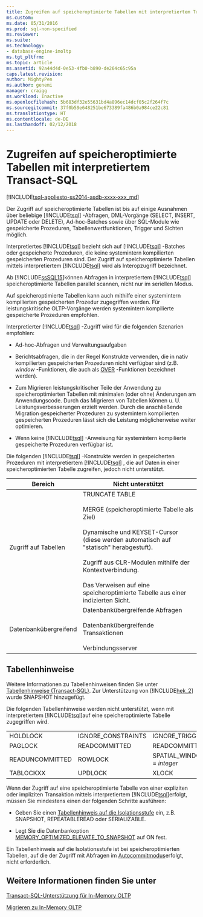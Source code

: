 ```yaml
---
title: Zugreifen auf speicheroptimierte Tabellen mit interpretiertem Transact-SQL | Microsoft-Dokumentation
ms.custom: 
ms.date: 05/31/2016
ms.prod: sql-non-specified
ms.reviewer: 
ms.suite: 
ms.technology:
- database-engine-imoltp
ms.tgt_pltfrm: 
ms.topic: article
ms.assetid: 92a44d4d-0e53-4fb0-b890-de264c65c95a
caps.latest.revision: 
author: MightyPen
ms.author: genemi
manager: craigg
ms.workload: Inactive
ms.openlocfilehash: 5b683df32e55631bd4a896ec14dcf05c2f264f7c
ms.sourcegitcommit: 37f0b59e648251be673389fa486b0a984ce22c81
ms.translationtype: HT
ms.contentlocale: de-DE
ms.lasthandoff: 02/12/2018
---
```

# <a name="accessing-memory-optimized-tables-using-interpreted-transact-sql"></a>Zugreifen auf speicheroptimierte Tabellen mit interpretiertem Transact-SQL
[!INCLUDE[tsql-appliesto-ss2014-asdb-xxxx-xxx_md](../../includes/tsql-appliesto-ss2014-asdb-xxxx-xxx-md.md)]

 Der Zugriff auf speicheroptimierte Tabellen ist bis auf einige Ausnahmen über beliebige [!INCLUDE[tsql](../../includes/tsql-md.md)] -Abfragen, DML-Vorgänge (SELECT, INSERT, UPDATE oder DELETE), Ad-hoc-Batches sowie über SQL-Module wie gespeicherte Prozeduren, Tabellenwertfunktionen, Trigger und Sichten möglich.  
  
Interpretiertes [!INCLUDE[tsql](../../includes/tsql-md.md)] bezieht sich auf [!INCLUDE[tsql](../../includes/tsql-md.md)] -Batches oder gespeicherte Prozeduren, die keine systemintern kompilierten gespeicherten Prozeduren sind. Der Zugriff auf speicheroptimierte Tabellen mittels interpretiertem [!INCLUDE[tsql](../../includes/tsql-md.md)] wird als Interopzugriff bezeichnet.  

Ab [!INCLUDE[ssSQL15](../../includes/sssql15-md.md)]können Abfragen in interpretiertem [!INCLUDE[tsql](../../includes/tsql-md.md)] speicheroptimierte Tabellen parallel scannen, nicht nur im seriellen Modus.

Auf speicheroptimierte Tabellen kann auch mithilfe einer systemintern kompilierten gespeicherten Prozedur zugegriffen werden. Für leistungskritische OLTP-Vorgänge werden systemintern kompilierte gespeicherte Prozeduren empfohlen.  
  
Interpretierter [!INCLUDE[tsql](../../includes/tsql-md.md)] -Zugriff wird für die folgenden Szenarien empfohlen:  
  
- Ad-hoc-Abfragen und Verwaltungsaufgaben  
  
- Berichtsabfragen, die in der Regel Konstrukte verwenden, die in nativ kompilierten gespeicherten Prozeduren nicht verfügbar sind (z.B. *window* -Funktionen, die auch als [OVER](../../t-sql/queries/select-over-clause-transact-sql.md) -Funktionen bezeichnet werden).  
  
- Zum Migrieren leistungskritischer Teile der Anwendung zu speicheroptimierten Tabellen mit minimalen (oder ohne) Änderungen am Anwendungscode. Durch das Migrieren von Tabellen können u. U. Leistungsverbesserungen erzielt werden. Durch die anschließende Migration gespeicherter Prozeduren zu systemintern kompilierten gespeicherten Prozeduren lässt sich die Leistung möglicherweise weiter optimieren.  
  
- Wenn keine [!INCLUDE[tsql](../../includes/tsql-md.md)] -Anweisung für systemintern kompilierte gespeicherte Prozeduren verfügbar ist.  
  
Die folgenden [!INCLUDE[tsql](../../includes/tsql-md.md)] -Konstrukte werden in gespeicherten Prozeduren mit interpretiertem [!INCLUDE[tsql](../../includes/tsql-md.md)] , die auf Daten in einer speicheroptimierten Tabelle zugreifen, jedoch nicht unterstützt.  
  
|Bereich|Nicht unterstützt|  
|----------|-----------------|  
|Zugriff auf Tabellen|TRUNCATE TABLE<br /><br /> MERGE (speicheroptimierte Tabelle als Ziel)<br /><br /> Dynamische und KEYSET-Cursor (diese werden automatisch auf "statisch" herabgestuft).<br /><br /> Zugriff aus CLR-Modulen mithilfe der Kontextverbindung.<br /><br /> Das Verweisen auf eine speicheroptimierte Tabelle aus einer indizierten Sicht.|  
|Datenbankübergreifend|Datenbankübergreifende Abfragen<br /><br /> Datenbankübergreifende Transaktionen<br /><br /> Verbindungsserver|  
  
## <a name="table-hints"></a>Tabellenhinweise

Weitere Informationen zu Tabellenhinweisen finden Sie unter [Tabellenhinweise &#40;Transact-SQL&#41;](../../t-sql/queries/hints-transact-sql-table.md). Zur Unterstützung von [!INCLUDE[hek_2](../../includes/hek-2-md.md)] wurde SNAPSHOT hinzugefügt.  
  
Die folgenden Tabellenhinweise werden nicht unterstützt, wenn mit interpretiertem [!INCLUDE[tsql](../../includes/tsql-md.md)]auf eine speicheroptimierte Tabelle zugegriffen wird.  

  
|||||  
|-|-|-|-|  
|HOLDLOCK|IGNORE_CONSTRAINTS|IGNORE_TRIGGERS|NOWAIT|  
|PAGLOCK|READCOMMITTED|READCOMMITTEDLOCK|READPAST|  
|READUNCOMMITTED|ROWLOCK|SPATIAL_WINDOW_MAX_CELLS = *integer*|TABLOCK|  
|TABLOCKXX|UPDLOCK|XLOCK||  
  

Wenn der Zugriff auf eine speicheroptimierte Tabelle von einer expliziten oder impliziten Transaktion mittels interpretiertem [!INCLUDE[tsql](../../includes/tsql-md.md)]erfolgt, müssen Sie mindestens einen der folgenden Schritte ausführen:  
  
- Geben Sie einen [Tabellenhinweis auf die Isolationsstufe](../../relational-databases/in-memory-oltp/transactions-with-memory-optimized-tables.md) ein, z.B. SNAPSHOT, REPEATABLEREAD oder SERIALIZABLE.  
  
- Legt Sie die Datenbankoption [MEMORY_OPTIMIZED_ELEVATE_TO_SNAPSHOT](../../t-sql/statements/alter-database-transact-sql-set-options.md) auf ON fest.  
  
Ein Tabellenhinweis auf die Isolationsstufe ist bei speicheroptimierten Tabellen, auf die der Zugriff mit Abfragen im [Autocommitmodus](http://msdn.microsoft.com/en-us/c8de5b60-d147-492d-b601-2eeae8511d00)erfolgt, nicht erforderlich.  
  
## <a name="see-also"></a>Weitere Informationen finden Sie unter

[Transact-SQL-Unterstützung für In-Memory OLTP](../../relational-databases/in-memory-oltp/transact-sql-support-for-in-memory-oltp.md)   

[Migrieren zu In-Memory OLTP](../../relational-databases/in-memory-oltp/migrating-to-in-memory-oltp.md)  

